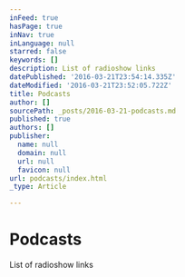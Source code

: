 ```yaml
---
inFeed: true
hasPage: true
inNav: true
inLanguage: null
starred: false
keywords: []
description: List of radioshow links
datePublished: '2016-03-21T23:54:14.335Z'
dateModified: '2016-03-21T23:52:05.722Z'
title: Podcasts
author: []
sourcePath: _posts/2016-03-21-podcasts.md
published: true
authors: []
publisher:
  name: null
  domain: null
  url: null
  favicon: null
url: podcasts/index.html
_type: Article

---
```

# Podcasts

List of radioshow links